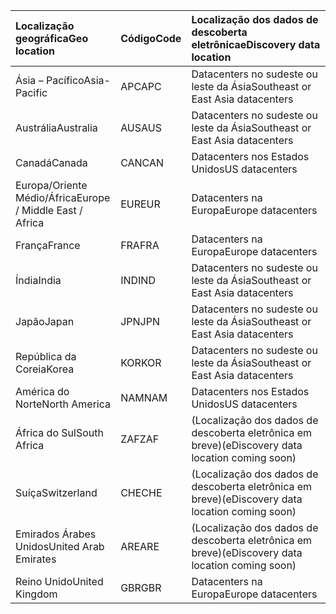 
|  <span data-ttu-id="ab58b-101">Localização geográfica</span><span class="sxs-lookup"><span data-stu-id="ab58b-101">Geo location</span></span>               |  <span data-ttu-id="ab58b-102">Código</span><span class="sxs-lookup"><span data-stu-id="ab58b-102">Code</span></span>  |  <span data-ttu-id="ab58b-103">Localização dos dados de descoberta eletrônica</span><span class="sxs-lookup"><span data-stu-id="ab58b-103">eDiscovery data location</span></span>        |
|:----------------------------|:-------|:---------------------------------|
|<span data-ttu-id="ab58b-104">Ásia – Pacífico</span><span class="sxs-lookup"><span data-stu-id="ab58b-104">Asia-Pacific</span></span>                 |<span data-ttu-id="ab58b-105">APC</span><span class="sxs-lookup"><span data-stu-id="ab58b-105">APC</span></span>     |<span data-ttu-id="ab58b-106">Datacenters no sudeste ou leste da Ásia</span><span class="sxs-lookup"><span data-stu-id="ab58b-106">Southeast or East Asia datacenters</span></span>|
|<span data-ttu-id="ab58b-107">Austrália</span><span class="sxs-lookup"><span data-stu-id="ab58b-107">Australia</span></span>                    |<span data-ttu-id="ab58b-108">AUS</span><span class="sxs-lookup"><span data-stu-id="ab58b-108">AUS</span></span>     |<span data-ttu-id="ab58b-109">Datacenters no sudeste ou leste da Ásia</span><span class="sxs-lookup"><span data-stu-id="ab58b-109">Southeast or East Asia datacenters</span></span>|
|<span data-ttu-id="ab58b-110">Canadá</span><span class="sxs-lookup"><span data-stu-id="ab58b-110">Canada</span></span>                       |<span data-ttu-id="ab58b-111">CAN</span><span class="sxs-lookup"><span data-stu-id="ab58b-111">CAN</span></span>     |<span data-ttu-id="ab58b-112">Datacenters nos Estados Unidos</span><span class="sxs-lookup"><span data-stu-id="ab58b-112">US datacenters</span></span>                    |
|<span data-ttu-id="ab58b-113">Europa/Oriente Médio/África</span><span class="sxs-lookup"><span data-stu-id="ab58b-113">Europe / Middle East / Africa</span></span>|<span data-ttu-id="ab58b-114">EUR</span><span class="sxs-lookup"><span data-stu-id="ab58b-114">EUR</span></span>     |<span data-ttu-id="ab58b-115">Datacenters na Europa</span><span class="sxs-lookup"><span data-stu-id="ab58b-115">Europe datacenters</span></span>                |
|<span data-ttu-id="ab58b-116">França</span><span class="sxs-lookup"><span data-stu-id="ab58b-116">France</span></span>                       |<span data-ttu-id="ab58b-117">FRA</span><span class="sxs-lookup"><span data-stu-id="ab58b-117">FRA</span></span>     |<span data-ttu-id="ab58b-118">Datacenters na Europa</span><span class="sxs-lookup"><span data-stu-id="ab58b-118">Europe datacenters</span></span>                |
|<span data-ttu-id="ab58b-119">Índia</span><span class="sxs-lookup"><span data-stu-id="ab58b-119">India</span></span>                        |<span data-ttu-id="ab58b-120">IND</span><span class="sxs-lookup"><span data-stu-id="ab58b-120">IND</span></span>     |<span data-ttu-id="ab58b-121">Datacenters no sudeste ou leste da Ásia</span><span class="sxs-lookup"><span data-stu-id="ab58b-121">Southeast or East Asia datacenters</span></span>|
|<span data-ttu-id="ab58b-122">Japão</span><span class="sxs-lookup"><span data-stu-id="ab58b-122">Japan</span></span>                        |<span data-ttu-id="ab58b-123">JPN</span><span class="sxs-lookup"><span data-stu-id="ab58b-123">JPN</span></span>     |<span data-ttu-id="ab58b-124">Datacenters no sudeste ou leste da Ásia</span><span class="sxs-lookup"><span data-stu-id="ab58b-124">Southeast or East Asia datacenters</span></span>|
|<span data-ttu-id="ab58b-125">República da Coreia</span><span class="sxs-lookup"><span data-stu-id="ab58b-125">Korea</span></span>                        |<span data-ttu-id="ab58b-126">KOR</span><span class="sxs-lookup"><span data-stu-id="ab58b-126">KOR</span></span>     |<span data-ttu-id="ab58b-127">Datacenters no sudeste ou leste da Ásia</span><span class="sxs-lookup"><span data-stu-id="ab58b-127">Southeast or East Asia datacenters</span></span>|
|<span data-ttu-id="ab58b-128">América do Norte</span><span class="sxs-lookup"><span data-stu-id="ab58b-128">North America</span></span>                |<span data-ttu-id="ab58b-129">NAM</span><span class="sxs-lookup"><span data-stu-id="ab58b-129">NAM</span></span>     |<span data-ttu-id="ab58b-130">Datacenters nos Estados Unidos</span><span class="sxs-lookup"><span data-stu-id="ab58b-130">US datacenters</span></span>                    |
|<span data-ttu-id="ab58b-131">África do Sul</span><span class="sxs-lookup"><span data-stu-id="ab58b-131">South Africa</span></span>                 |<span data-ttu-id="ab58b-132">ZAF</span><span class="sxs-lookup"><span data-stu-id="ab58b-132">ZAF</span></span>     |<span data-ttu-id="ab58b-133">(Localização dos dados de descoberta eletrônica em breve)</span><span class="sxs-lookup"><span data-stu-id="ab58b-133">(eDiscovery data location coming soon)</span></span>|
|<span data-ttu-id="ab58b-134">Suíça</span><span class="sxs-lookup"><span data-stu-id="ab58b-134">Switzerland</span></span>                  |<span data-ttu-id="ab58b-135">CHE</span><span class="sxs-lookup"><span data-stu-id="ab58b-135">CHE</span></span>     |<span data-ttu-id="ab58b-136">(Localização dos dados de descoberta eletrônica em breve)</span><span class="sxs-lookup"><span data-stu-id="ab58b-136">(eDiscovery data location coming soon)</span></span>|
|<span data-ttu-id="ab58b-137">Emirados Árabes Unidos</span><span class="sxs-lookup"><span data-stu-id="ab58b-137">United Arab Emirates</span></span>         |<span data-ttu-id="ab58b-138">ARE</span><span class="sxs-lookup"><span data-stu-id="ab58b-138">ARE</span></span>     |<span data-ttu-id="ab58b-139">(Localização dos dados de descoberta eletrônica em breve)</span><span class="sxs-lookup"><span data-stu-id="ab58b-139">(eDiscovery data location coming soon)</span></span>|
|<span data-ttu-id="ab58b-140">Reino Unido</span><span class="sxs-lookup"><span data-stu-id="ab58b-140">United Kingdom</span></span>               |<span data-ttu-id="ab58b-141">GBR</span><span class="sxs-lookup"><span data-stu-id="ab58b-141">GBR</span></span>     |<span data-ttu-id="ab58b-142">Datacenters na Europa</span><span class="sxs-lookup"><span data-stu-id="ab58b-142">Europe datacenters</span></span>                |
